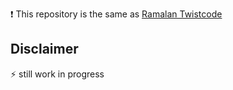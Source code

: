 ❗ This repository is the same as [Ramalan Twistcode](https://ramalan.twistcode.com/)


##  Disclaimer

⚡ still work in progress